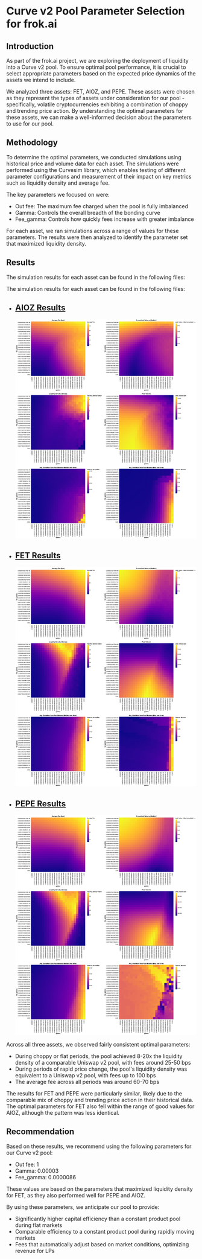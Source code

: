 # Curve v2 Pool Parameter Selection for frok.ai

## Introduction

As part of the frok.ai project, we are exploring the deployment of liquidity into a Curve v2 pool. To ensure optimal pool performance, it is crucial to select appropriate parameters based on the expected price dynamics of the assets we intend to include.

We analyzed three assets: FET, AIOZ, and PEPE. These assets were chosen as they represent the types of assets under consideration for our pool - specifically, volatile cryptocurrencies exhibiting a combination of choppy and trending price action. By understanding the optimal parameters for these assets, we can make a well-informed decision about the parameters to use for our pool.

## Methodology

To determine the optimal parameters, we conducted simulations using historical price and volume data for each asset. The simulations were performed using the Curvesim library, which enables testing of different parameter configurations and measurement of their impact on key metrics such as liquidity density and average fee.

The key parameters we focused on were:

- Out fee: The maximum fee charged when the pool is fully imbalanced
- Gamma: Controls the overall breadth of the bonding curve
- Fee_gamma: Controls how quickly fees increase with greater imbalance

For each asset, we ran simulations across a range of values for these parameters. The results were then analyzed to identify the parameter set that maximized liquidity density.

## Results

The simulation results for each asset can be found in the following files:

The simulation results for each asset can be found in the following files:

- ## [AIOZ Results](results/html/aioz_summary_grids.html)
  ![AIOZ Results](results/images/aioz-results.png)

- ## [FET Results](results/html/fet_summary_grids.html)
  ![FET Results](results/images/fet-results.png)

- ## [PEPE Results](results/html/pepe_summary_grids.html)
  ![PEPE Results](results/images/pepe-results.png)

Across all three assets, we observed fairly consistent optimal parameters:

- During choppy or flat periods, the pool achieved 8-20x the liquidity density of a comparable Uniswap v2 pool, with fees around 25-50 bps
- During periods of rapid price change, the pool's liquidity density was equivalent to a Uniswap v2 pool, with fees up to 100 bps
- The average fee across all periods was around 60-70 bps

The results for FET and PEPE were particularly similar, likely due to the comparable mix of choppy and trending price action in their historical data. The optimal parameters for FET also fell within the range of good values for AIOZ, although the pattern was less identical.

## Recommendation

Based on these results, we recommend using the following parameters for our Curve v2 pool:

- Out fee: 1
- Gamma: 0.00003
- Fee_gamma: 0.0000086

These values are based on the parameters that maximized liquidity density for FET, as they also performed well for PEPE and AIOZ.

By using these parameters, we anticipate our pool to provide:

- Significantly higher capital efficiency than a constant product pool during flat markets
- Comparable efficiency to a constant product pool during rapidly moving markets
- Fees that automatically adjust based on market conditions, optimizing revenue for LPs
